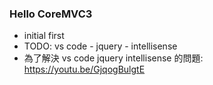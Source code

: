 ### Hello CoreMVC3
+ initial first
+ TODO: vs code - jquery - intellisense 
+ 為了解決 vs code jquery intellisense 的問題: https://youtu.be/GjqogBulgtE